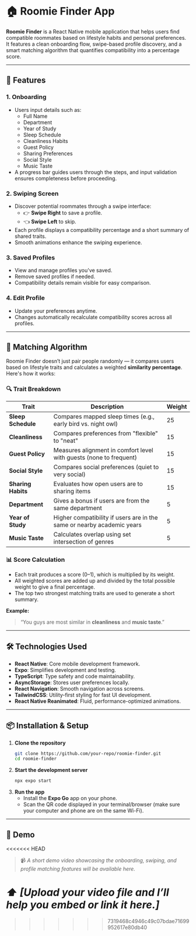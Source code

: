 # 🏠 Roomie Finder App

**Roomie Finder** is a React Native mobile application that helps users find compatible roommates based on lifestyle habits and personal preferences. It features a clean onboarding flow, swipe-based profile discovery, and a smart matching algorithm that quantifies compatibility into a percentage score.

---

## 🚀 Features

### 1. **Onboarding**

- Users input details such as:
  - Full Name
  - Department
  - Year of Study
  - Sleep Schedule
  - Cleanliness Habits
  - Guest Policy
  - Sharing Preferences
  - Social Style
  - Music Taste
- A progress bar guides users through the steps, and input validation ensures completeness before proceeding.

### 2. **Swiping Screen**

- Discover potential roommates through a swipe interface:
  - 👉 **Swipe Right** to save a profile.
  - 👈 **Swipe Left** to skip.
- Each profile displays a compatibility percentage and a short summary of shared traits.
- Smooth animations enhance the swiping experience.

### 3. **Saved Profiles**

- View and manage profiles you've saved.
- Remove saved profiles if needed.
- Compatibility details remain visible for easy comparison.

### 4. **Edit Profile**

- Update your preferences anytime.
- Changes automatically recalculate compatibility scores across all profiles.

---

## 🧠 Matching Algorithm

Roomie Finder doesn’t just pair people randomly — it compares users based on lifestyle traits and calculates a weighted **similarity percentage**. Here's how it works:

### 🔍 Trait Breakdown

| Trait              | Description                                                            | Weight |
| ------------------ | ---------------------------------------------------------------------- | ------ |
| **Sleep Schedule** | Compares mapped sleep times (e.g., early bird vs. night owl)           | 25     |
| **Cleanliness**    | Compares preferences from "flexible" to "neat"                         | 15     |
| **Guest Policy**   | Measures alignment in comfort level with guests (none to frequent)     | 15     |
| **Social Style**   | Compares social preferences (quiet to very social)                     | 15     |
| **Sharing Habits** | Evaluates how open users are to sharing items                          | 15     |
| **Department**     | Gives a bonus if users are from the same department                    | 5      |
| **Year of Study**  | Higher compatibility if users are in the same or nearby academic years | 5      |
| **Music Taste**    | Calculates overlap using set intersection of genres                    | 5      |

### 📊 Score Calculation

- Each trait produces a score (0–1), which is multiplied by its weight.
- All weighted scores are added up and divided by the total possible weight to give a final percentage.
- The top two strongest matching traits are used to generate a short summary.

**Example:**

> “You guys are most similar in **cleanliness** and **music taste**.”

---

## 🛠️ Technologies Used

- **React Native**: Core mobile development framework.
- **Expo**: Simplifies development and testing.
- **TypeScript**: Type safety and code maintainability.
- **AsyncStorage**: Stores user preferences locally.
- **React Navigation**: Smooth navigation across screens.
- **TailwindCSS**: Utility-first styling for fast UI development.
- **React Native Reanimated**: Fluid, performance-optimized animations.

---

## 📦 Installation & Setup

1. **Clone the repository**
   ```bash
   git clone https://github.com/your-repo/roomie-finder.git
   cd roomie-finder
   ```
2. **Start the development server**
   ```bash
   npx expo start
   ```
3. **Run the app**
   - Install the **Expo Go** app on your phone.
   - Scan the QR code displayed in your terminal/browser (make sure your computer and phone are on the same Wi-Fi).

---

## 🎥 Demo

<<<<<<< HEAD
> 📹 _A short demo video showcasing the onboarding, swiping, and profile matching features will be available here._

_⬆️ [Upload your video file and I’ll help you embed or link it here.]_
=======
>>>>>>> 7319468c4946c49c07bdae71699952617e80db40
